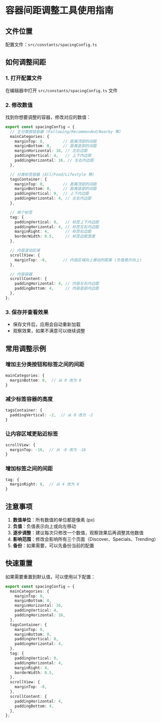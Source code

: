 # 容器间距调整工具使用指南

## 文件位置
配置文件：`src/constants/spacingConfig.ts`

## 如何调整间距

### 1. 打开配置文件
在编辑器中打开 `src/constants/spacingConfig.ts` 文件

### 2. 修改数值
找到你想要调整的容器，修改对应的数值：

```typescript
export const spacingConfig = {
  // 主分类按钮容器 (Following/Recommended/Nearby 等)
  mainCategories: {
    marginTop: 8,        // 距离顶部的间距
    marginBottom: 0,     // 距离底部的间距
    marginHorizontal: 16, // 左右边距
    paddingVertical: 4,   // 上下内边距
    paddingHorizontal: 16, // 左右内边距
  },

  // 分类标签容器 (All/Food/Lifestyle 等)
  tagsContainer: {
    marginTop: 0,        // 距离顶部的间距
    marginBottom: 0,     // 距离底部的间距
    paddingVertical: 0,  // 上下内边距
    paddingHorizontal: 4, // 左右内边距
  },

  // 单个标签
  tag: {
    paddingVertical: 0,   // 标签上下内边距
    paddingHorizontal: 4, // 标签左右内边距
    marginRight: 4,       // 标签右边距
    borderWidth: 0.5,     // 标签边框宽度
  },

  // 内容滚动区域
  scrollView: {
    marginTop: -8,       // 内容区域向上移动的距离 (负值表示向上)
  },

  // 内容容器
  scrollContent: {
    paddingHorizontal: 4, // 内容左右内边距
    paddingBottom: 4,     // 内容底部内边距
  },
};
```

### 3. 保存并查看效果
- 保存文件后，应用会自动重新加载
- 观察效果，如果不满意可以继续调整

## 常用调整示例

### 增加主分类按钮和标签之间的间距
```typescript
mainCategories: {
  marginBottom: 8,  // 从 0 改为 8
}
```

### 减少标签容器的高度
```typescript
tagsContainer: {
  paddingVertical: -2,  // 从 0 改为 -2
}
```

### 让内容区域更贴近标签
```typescript
scrollView: {
  marginTop: -16,  // 从 -8 改为 -16
}
```

### 增加标签之间的间距
```typescript
tag: {
  marginRight: 8,  // 从 4 改为 8
}
```

## 注意事项

1. **数值单位**：所有数值的单位都是像素 (px)
2. **负值**：负值表示向上或向左移动
3. **逐步调整**：建议每次只修改一个数值，观察效果后再调整其他数值
4. **影响范围**：修改会影响所有三个页面（Discover、Specials、Trending）
5. **备份**：如果需要，可以先备份当前的配置

## 快速重置
如果需要重置到默认值，可以使用以下配置：

```typescript
export const spacingConfig = {
  mainCategories: {
    marginTop: 8,
    marginBottom: 0,
    marginHorizontal: 16,
    paddingVertical: 4,
    paddingHorizontal: 16,
  },
  tagsContainer: {
    marginTop: 0,
    marginBottom: 0,
    paddingVertical: 0,
    paddingHorizontal: 4,
  },
  tag: {
    paddingVertical: 0,
    paddingHorizontal: 4,
    marginRight: 4,
    borderWidth: 0.5,
  },
  scrollView: {
    marginTop: -8,
  },
  scrollContent: {
    paddingHorizontal: 4,
    paddingBottom: 4,
  },
};
```
